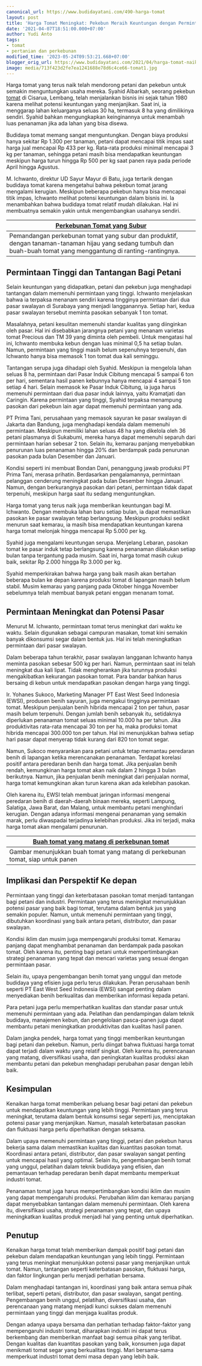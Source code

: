 ```yaml
---
canonical_url: https://www.budidayatani.com/490-harga-tomat
layout: post
title: 'Harga Tomat Meningkat: Pekebun Meraih Keuntungan dengan Permintaan yang Tinggi'
date: '2021-04-07T18:51:00.000+07:00'
author: Yudi Anto
tags:
- tomat
- pertanian dan perkebunan
modified_time: '2023-05-24T09:53:21.668+07:00'
blogger_orig_url: https://www.budidayatani.com/2021/04/harga-tomat-naik-pekebun-makin-untung.html
image: media/713f423d2fe7ea1241688e78d6c4ce66-tomat1.jpg
---
```

Harga tomat yang terus naik telah mendorong petani dan pekebun untuk semakin menguntungkan usaha mereka. Syahid Albarkah, seorang pekebun [tomat](https://www.budidayatani.com/search/label/tomat) di Cisarua, Lembang, telah menjalankan bisnis ini sejak tahun 1980 karena melihat potensi keuntungan yang menjanjikan. Saat ini, ia menggarap lahan keluarganya seluas 30 ha, termasuk 8 ha yang dimilikinya sendiri. Syahid bahkan mengungkapkan keinginannya untuk menambah luas penanaman jika ada lahan yang bisa disewa.

Budidaya tomat memang sangat menguntungkan. Dengan biaya produksi hanya sekitar Rp 1.300 per tanaman, petani dapat mencapai titik impas saat harga jual mencapai Rp 433 per kg. Rata-rata produksi minimal mencapai 3 kg per tanaman, sehingga petani masih bisa mendapatkan keuntungan meskipun harga turun hingga Rp 500 per kg saat panen raya pada periode April hingga Agustus.

M. Ichwanto, direktur UD Sayur Mayur di Batu, juga tertarik dengan budidaya tomat karena mengetahui bahwa pekebun tomat jarang mengalami kerugian. Meskipun beberapa pekebun hanya bisa mencapai titik impas, Ichwanto melihat potensi keuntungan dalam bisnis ini. Ia menambahkan bahwa budidaya tomat relatif mudah dilakukan. Hal ini membuatnya semakin yakin untuk mengembangkan usahanya sendiri.



| [Perkebunan Tomat yang Subur](https://blogger.googleusercontent.com/img/b/R29vZ2xl/AVvXsEiq8SREpfvjAQdfGBjDH8K8BK-92k63RVSkN8N5PHyC3ItaBqeaEoq0djoDEQhnUNQU8rCpdcr8Hr_BvgjtbSD5C3JUZREyunKYHO5XKoq-D3uvfr93IdQ1cs3YarS2yZ32VMiTzKqKgcnX-3P4eVZiVU-KDzymS3o4TCz3IGTG7ORNRADnekIuMLviRg/s2133/tomat1.jpg) |
| --- |
| Pemandangan perkebunan tomat yang subur dan produktif, dengan tanaman-tanaman hijau yang sedang tumbuh dan buah-buah tomat yang menggantung di ranting-rantingnya. |

## Permintaan Tinggi dan Tantangan Bagi Petani

Selain keuntungan yang didapatkan, petani dan pekebun juga menghadapi tantangan dalam memenuhi permintaan yang tinggi. Ichwanto menjelaskan bahwa ia terpaksa menanam sendiri karena tingginya permintaan dari dua pasar swalayan di Surabaya yang menjadi langganannya. Setiap hari, kedua pasar swalayan tersebut meminta pasokan sebanyak 1 ton tomat.

Masalahnya, petani kesulitan memenuhi standar kualitas yang diinginkan oleh pasar. Hal ini disebabkan jarangnya petani yang menanam varietas tomat Precious dan TM 39 yang diminta oleh pembeli. Untuk mengatasi hal ini, Ichwanto membuka kebun dengan luas minimal 0,5 ha setiap bulan. Namun, permintaan yang tinggi masih belum sepenuhnya terpenuhi, dan Ichwanto hanya bisa memasok 1 ton tomat dua kali seminggu.

Tantangan serupa juga dihadapi oleh Syahid. Meskipun ia mengelola lahan seluas 8 ha, permintaan dari Pasar Induk Cibitung mencapai 5 sampai 6 ton per hari, sementara hasil panen kebunnya hanya mencapai 4 sampai 5 ton setiap 4 hari. Selain memasok ke Pasar Induk Cibitung, ia juga harus memenuhi permintaan dari dua pasar induk lainnya, yaitu Kramatjati dan Caringin. Karena permintaan yang tinggi, Syahid terpaksa menampung pasokan dari pekebun lain agar dapat memenuhi permintaan yang ada.

PT Prima Tani, perusahaan yang memasok sayuran ke pasar swalayan di Jakarta dan Bandung, juga menghadapi kendala dalam memenuhi permintaan. Meskipun memiliki lahan seluas 48 ha yang dikelola oleh 36 petani plasmanya di Sukabumi, mereka hanya dapat memenuhi separuh dari permintaan harian sebesar 2 ton. Selain itu, kemarau panjang menyebabkan penurunan luas penanaman hingga 20% dan berdampak pada penurunan pasokan pada bulan Desember dan Januari.

Kondisi seperti ini membuat Bondan Dani, penanggung jawab produksi PT Prima Tani, merasa prihatin. Berdasarkan pengalamannya, permintaan pelanggan cenderung meningkat pada bulan Desember hingga Januari. Namun, dengan berkurangnya pasokan dari petani, permintaan tidak dapat terpenuhi, meskipun harga saat itu sedang menguntungkan.

Harga tomat yang terus naik juga memberikan keuntungan bagi M. Ichwanto. Dengan membuka lahan baru setiap bulan, ia dapat memastikan pasokan ke pasar swalayan tetap berlangsung. Meskipun produksi sedikit menurun saat kemarau, ia masih bisa mendapatkan keuntungan karena harga tomat melonjak hingga mencapai Rp 5.000 per kg.

Syahid juga mengalami keuntungan serupa. Menjelang Lebaran, pasokan tomat ke pasar induk tetap berlangsung karena penanaman dilakukan setiap bulan tanpa tergantung pada musim. Saat ini, harga tomat masih cukup baik, sekitar Rp 2.000 hingga Rp 3.000 per kg.

Syahid memperkirakan bahwa harga yang baik masih akan bertahan beberapa bulan ke depan karena produksi tomat di lapangan masih belum stabil. Musim kemarau yang panjang pada Oktober hingga November sebelumnya telah membuat banyak petani enggan menanam tomat.

## Permintaan Meningkat dan Potensi Pasar

Menurut M. Ichwanto, permintaan tomat terus meningkat dari waktu ke waktu. Selain digunakan sebagai campuran masakan, tomat kini semakin banyak dikonsumsi segar dalam bentuk jus. Hal ini telah meningkatkan permintaan dari pasar swalayan.

Dalam beberapa tahun terakhir, pasar swalayan langganan Ichwanto hanya meminta pasokan sebesar 500 kg per hari. Namun, permintaan saat ini telah meningkat dua kali lipat. Tidak mengherankan jika turunnya produksi mengakibatkan kekurangan pasokan tomat. Para bandar bahkan harus bersaing di kebun untuk mendapatkan pasokan dengan harga yang tinggi.

Ir. Yohanes Sukoco, Marketing Manager PT East West Seed Indonesia (EWSI), produsen benih sayuran, juga mengakui tingginya permintaan tomat. Meskipun penjualan benih hibrida mencapai 2 ton per tahun, pasar masih belum terpenuhi. Dengan jumlah benih sebanyak itu, setidaknya diperlukan penanaman tomat seluas minimal 10.000 ha per tahun. Jika produktivitas rata-rata mencapai 30 ton per ha, maka produksi tomat hibrida mencapai 300.000 ton per tahun. Hal ini menunjukkan bahwa setiap hari pasar dapat menyerap tidak kurang dari 820 ton tomat segar.

Namun, Sukoco menyarankan para petani untuk tetap memantau peredaran benih di lapangan ketika merencanakan penanaman. Terdapat korelasi positif antara peredaran benih dan harga tomat. Jika penjualan benih rendah, kemungkinan harga tomat akan naik dalam 2 hingga 3 bulan berikutnya. Namun, jika penjualan benih meningkat dari penjualan normal, harga tomat kemungkinan akan turun karena akan ada kelebihan pasokan.

Oleh karena itu, EWSI telah membuat jaringan informasi mengenai peredaran benih di daerah-daerah binaan mereka, seperti Lampung, Salatiga, Jawa Barat, dan Malang, untuk membantu petani menghindari kerugian. Dengan adanya informasi mengenai penanaman yang semakin marak, perlu diwaspadai terjadinya kelebihan produksi. Jika ini terjadi, maka harga tomat akan mengalami penurunan.



| [Buah tomat yang matang di perkebunan tomat](https://blogger.googleusercontent.com/img/b/R29vZ2xl/AVvXsEhyylDOHej9ar1FQgQI9KzwBmdtcTof98xtNOOFgDW2Px-LgD6-iyYsidbHA2y_B3w4DJA3G0GoQehhrtWX_mfVwcD_i_kAzPlPbFGv11La2UrI1bz0smj-4NgVOBFYmxUbYieZO2W7BYlauq-iZ5iMytXyuw4NCLPm1tSidEnmx1qVQiIGA9-KN_Z5Kw/s2135/tomat.jpg) |
| --- |
| Gambar menunjukkan buah tomat yang matang di perkebunan tomat, siap untuk panen |

## Implikasi dan Perspektif Ke depan

Permintaan yang tinggi dan keterbatasan pasokan tomat menjadi tantangan bagi petani dan industri. Permintaan yang terus meningkat menunjukkan potensi pasar yang baik bagi tomat, terutama dalam bentuk jus yang semakin populer. Namun, untuk memenuhi permintaan yang tinggi, dibutuhkan koordinasi yang baik antara petani, distributor, dan pasar swalayan.

Kondisi iklim dan musim juga mempengaruhi produksi tomat. Kemarau panjang dapat menghambat penanaman dan berdampak pada pasokan tomat. Oleh karena itu, penting bagi petani untuk mempertimbangkan strategi penanaman yang tepat dan mencari varietas yang sesuai dengan permintaan pasar.

Selain itu, upaya pengembangan benih tomat yang unggul dan metode budidaya yang efisien juga perlu terus dilakukan. Peran perusahaan benih seperti PT East West Seed Indonesia (EWSI) sangat penting dalam menyediakan benih berkualitas dan memberikan informasi kepada petani.

Para petani juga perlu memperhatikan kualitas dan standar pasar untuk memenuhi permintaan yang ada. Pelatihan dan pendampingan dalam teknik budidaya, manajemen kebun, dan pengelolaan pasca-panen juga dapat membantu petani meningkatkan produktivitas dan kualitas hasil panen.

Dalam jangka pendek, harga tomat yang tinggi memberikan keuntungan bagi petani dan pekebun. Namun, perlu diingat bahwa fluktuasi harga tomat dapat terjadi dalam waktu yang relatif singkat. Oleh karena itu, perencanaan yang matang, diversifikasi usaha, dan peningkatan kualitas produksi akan membantu petani dan pekebun menghadapi perubahan pasar dengan lebih baik.

## Kesimpulan

Kenaikan harga tomat memberikan peluang besar bagi petani dan pekebun untuk mendapatkan keuntungan yang lebih tinggi. Permintaan yang terus meningkat, terutama dalam bentuk konsumsi segar seperti jus, menciptakan potensi pasar yang menjanjikan. Namun, masalah keterbatasan pasokan dan fluktuasi harga perlu diperhatikan dengan seksama.

Dalam upaya memenuhi permintaan yang tinggi, petani dan pekebun harus bekerja sama dalam memastikan kualitas dan kuantitas pasokan tomat. Koordinasi antara petani, distributor, dan pasar swalayan sangat penting untuk mencapai hasil yang optimal. Selain itu, pengembangan benih tomat yang unggul, pelatihan dalam teknik budidaya yang efisien, dan pemantauan terhadap peredaran benih dapat membantu memperkuat industri tomat.

Penanaman tomat juga harus mempertimbangkan kondisi iklim dan musim yang dapat mempengaruhi produksi. Perubahan iklim dan kemarau panjang dapat menyebabkan tantangan dalam memenuhi permintaan. Oleh karena itu, diversifikasi usaha, strategi penanaman yang tepat, dan upaya meningkatkan kualitas produk menjadi hal yang penting untuk diperhatikan.

## Penutup

Kenaikan harga tomat telah memberikan dampak positif bagi petani dan pekebun dalam mendapatkan keuntungan yang lebih tinggi. Permintaan yang terus meningkat menunjukkan potensi pasar yang menjanjikan untuk tomat. Namun, tantangan seperti keterbatasan pasokan, fluktuasi harga, dan faktor lingkungan perlu menjadi perhatian bersama.

Dalam menghadapi tantangan ini, koordinasi yang baik antara semua pihak terlibat, seperti petani, distributor, dan pasar swalayan, sangat penting. Pengembangan benih unggul, pelatihan, diversifikasi usaha, dan perencanaan yang matang menjadi kunci sukses dalam memenuhi permintaan yang tinggi dan menjaga kualitas produk.

Dengan adanya upaya bersama dan perhatian terhadap faktor-faktor yang mempengaruhi industri tomat, diharapkan industri ini dapat terus berkembang dan memberikan manfaat bagi semua pihak yang terlibat. Dengan kualitas dan kuantitas pasokan yang baik, konsumen juga dapat menikmati tomat segar yang berkualitas tinggi. Mari bersama-sama memperkuat industri tomat demi masa depan yang lebih baik.

